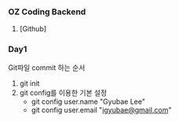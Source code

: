 ### OZ Coding Backend
1. [Github]

### Day1

Git파일 commit 하는 순서
1. git init
2. git config를 이용한 기본 설정
    - git config user.name "Gyubae Lee"
    - git config user.email "igyubae@gmail.com"

